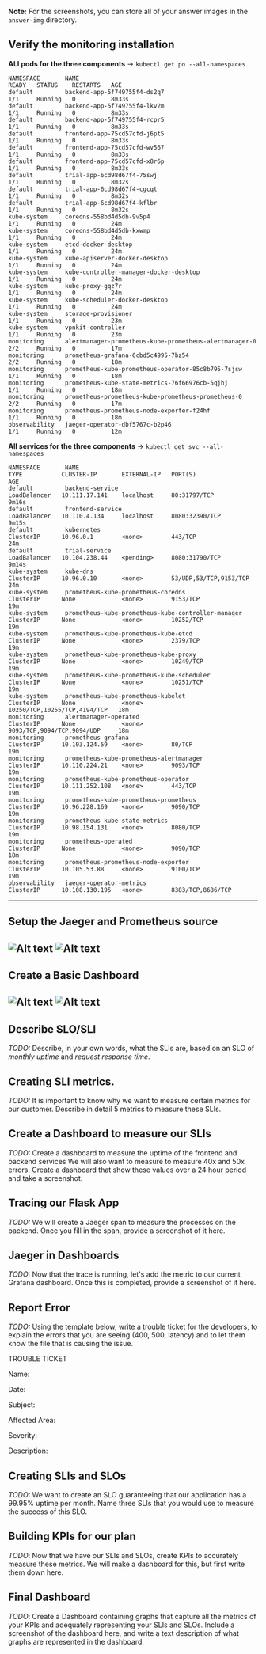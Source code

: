 **Note:** For the screenshots, you can store all of your answer images in the `answer-img` directory.

## Verify the monitoring installation
**ALl pods for the three components** -> `kubectl get po --all-namespaces`
```
NAMESPACE       NAME                                                     READY   STATUS    RESTARTS   AGE
default         backend-app-5f749755f4-ds2q7                             1/1     Running   0          8m33s
default         backend-app-5f749755f4-lkv2m                             1/1     Running   0          8m33s
default         backend-app-5f749755f4-rcpr5                             1/1     Running   0          8m33s
default         frontend-app-75cd57cfd-j6pt5                             1/1     Running   0          8m33s
default         frontend-app-75cd57cfd-wv567                             1/1     Running   0          8m33s
default         frontend-app-75cd57cfd-x8r6p                             1/1     Running   0          8m33s
default         trial-app-6cd98d67f4-75swj                               1/1     Running   0          8m32s
default         trial-app-6cd98d67f4-cgcqt                               1/1     Running   0          8m32s
default         trial-app-6cd98d67f4-kflbr                               1/1     Running   0          8m32s
kube-system     coredns-558bd4d5db-9v5p4                                 1/1     Running   0          24m
kube-system     coredns-558bd4d5db-kxwmp                                 1/1     Running   0          24m
kube-system     etcd-docker-desktop                                      1/1     Running   0          24m
kube-system     kube-apiserver-docker-desktop                            1/1     Running   0          24m
kube-system     kube-controller-manager-docker-desktop                   1/1     Running   0          24m
kube-system     kube-proxy-gqz7r                                         1/1     Running   0          24m
kube-system     kube-scheduler-docker-desktop                            1/1     Running   0          24m
kube-system     storage-provisioner                                      1/1     Running   0          23m
kube-system     vpnkit-controller                                        1/1     Running   0          23m
monitoring      alertmanager-prometheus-kube-prometheus-alertmanager-0   2/2     Running   0          17m
monitoring      prometheus-grafana-6cbd5c4995-7bz54                      2/2     Running   0          18m
monitoring      prometheus-kube-prometheus-operator-85c8b795-7sjsw       1/1     Running   0          18m
monitoring      prometheus-kube-state-metrics-76f66976cb-5qjhj           1/1     Running   0          18m
monitoring      prometheus-prometheus-kube-prometheus-prometheus-0       2/2     Running   0          17m
monitoring      prometheus-prometheus-node-exporter-f24hf                1/1     Running   0          18m
observability   jaeger-operator-dbf5767c-b2p46                           1/1     Running   0          12m
```

**All services for the three components** -> `kubectl get svc --all-namespaces`
```
NAMESPACE       NAME                                                 TYPE           CLUSTER-IP       EXTERNAL-IP   PORT(S)                        AGE
default         backend-service                                      LoadBalancer   10.111.17.141    localhost     80:31797/TCP                   9m16s
default         frontend-service                                     LoadBalancer   10.110.4.134     localhost     8080:32390/TCP                 9m15s
default         kubernetes                                           ClusterIP      10.96.0.1        <none>        443/TCP                        24m
default         trial-service                                        LoadBalancer   10.104.238.44    <pending>     8080:31790/TCP                 9m14s
kube-system     kube-dns                                             ClusterIP      10.96.0.10       <none>        53/UDP,53/TCP,9153/TCP         24m
kube-system     prometheus-kube-prometheus-coredns                   ClusterIP      None             <none>        9153/TCP                       19m
kube-system     prometheus-kube-prometheus-kube-controller-manager   ClusterIP      None             <none>        10252/TCP                      19m
kube-system     prometheus-kube-prometheus-kube-etcd                 ClusterIP      None             <none>        2379/TCP                       19m
kube-system     prometheus-kube-prometheus-kube-proxy                ClusterIP      None             <none>        10249/TCP                      19m
kube-system     prometheus-kube-prometheus-kube-scheduler            ClusterIP      None             <none>        10251/TCP                      19m
kube-system     prometheus-kube-prometheus-kubelet                   ClusterIP      None             <none>        10250/TCP,10255/TCP,4194/TCP   18m
monitoring      alertmanager-operated                                ClusterIP      None             <none>        9093/TCP,9094/TCP,9094/UDP     18m
monitoring      prometheus-grafana                                   ClusterIP      10.103.124.59    <none>        80/TCP                         19m
monitoring      prometheus-kube-prometheus-alertmanager              ClusterIP      10.110.224.21    <none>        9093/TCP                       19m
monitoring      prometheus-kube-prometheus-operator                  ClusterIP      10.111.252.108   <none>        443/TCP                        19m
monitoring      prometheus-kube-prometheus-prometheus                ClusterIP      10.96.228.169    <none>        9090/TCP                       19m
monitoring      prometheus-kube-state-metrics                        ClusterIP      10.98.154.131    <none>        8080/TCP                       19m
monitoring      prometheus-operated                                  ClusterIP      None             <none>        9090/TCP                       18m
monitoring      prometheus-prometheus-node-exporter                  ClusterIP      10.105.53.88     <none>        9100/TCP                       19m
observability   jaeger-operator-metrics                              ClusterIP      10.108.130.195   <none>        8383/TCP,8686/TCP
```
-------

## Setup the Jaeger and Prometheus source
![Alt text](./answer-img/grafana-login.png?raw=true "Grafana")
![Alt text](./answer-img/grafana-data-source.png?raw=true "Grafana data source")
-------

## Create a Basic Dashboard
![Alt text](./answer-img/prometheus-dashboard-1.png?raw=true "grafana")
![Alt text](./answer-img/prometheus-dashboard-2.png?raw=true "grafana")
-------

## Describe SLO/SLI
*TODO:* Describe, in your own words, what the SLIs are, based on an SLO of *monthly uptime* and *request response time*.

## Creating SLI metrics.
*TODO:* It is important to know why we want to measure certain metrics for our customer. Describe in detail 5 metrics to measure these SLIs. 

## Create a Dashboard to measure our SLIs
*TODO:* Create a dashboard to measure the uptime of the frontend and backend services We will also want to measure to measure 40x and 50x errors. Create a dashboard that show these values over a 24 hour period and take a screenshot.

## Tracing our Flask App
*TODO:*  We will create a Jaeger span to measure the processes on the backend. Once you fill in the span, provide a screenshot of it here.

## Jaeger in Dashboards
*TODO:* Now that the trace is running, let's add the metric to our current Grafana dashboard. Once this is completed, provide a screenshot of it here.

## Report Error
*TODO:* Using the template below, write a trouble ticket for the developers, to explain the errors that you are seeing (400, 500, latency) and to let them know the file that is causing the issue.

TROUBLE TICKET

Name:

Date:

Subject:

Affected Area:

Severity:

Description:


## Creating SLIs and SLOs
*TODO:* We want to create an SLO guaranteeing that our application has a 99.95% uptime per month. Name three SLIs that you would use to measure the success of this SLO.

## Building KPIs for our plan
*TODO*: Now that we have our SLIs and SLOs, create KPIs to accurately measure these metrics. We will make a dashboard for this, but first write them down here.

## Final Dashboard
*TODO*: Create a Dashboard containing graphs that capture all the metrics of your KPIs and adequately representing your SLIs and SLOs. Include a screenshot of the dashboard here, and write a text description of what graphs are represented in the dashboard.  
